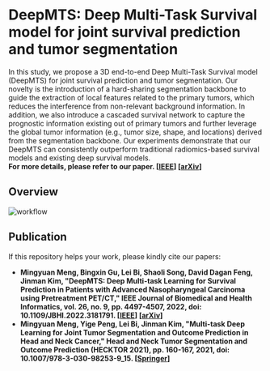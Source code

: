 # DeepMTS: Deep Multi-Task Survival model for joint survival prediction and tumor segmentation
In this study, we propose a 3D end-to-end Deep Multi-Task Survival model (DeepMTS) for joint survival prediction and tumor segmentation. Our novelty is the introduction of a hard-sharing segmentation backbone to guide the extraction of local features related to the primary tumors, which reduces the interference from non-relevant background information. In addition, we also introduce a cascaded survival network to capture the prognostic information existing out of primary tumors and further leverage the global tumor information (e.g., tumor size, shape, and locations) derived from the segmentation backbone. Our experiments demonstrate that our DeepMTS can consistently outperform traditional radiomics-based survival models and existing deep survival models.  
**For more details, please refer to our paper. [[IEEE](https://ieeexplore.ieee.org/document/9794806)] [[arXiv](https://arxiv.org/abs/2109.07711)]**

## Overview
![workflow](https://github.com/MungoMeng/Survival-DeepMTS/blob/master/Figure/Overview.png)

## Publication
If this repository helps your work, please kindly cite our papers:
* **Mingyuan Meng, Bingxin Gu, Lei Bi, Shaoli Song, David Dagan Feng, Jinman Kim, "DeepMTS: Deep Multi-task Learning for Survival Prediction in Patients with Advanced Nasopharyngeal Carcinoma using Pretreatment PET/CT," IEEE Journal of Biomedical and Health Informatics, vol. 26, no. 9, pp. 4497-4507, 2022, doi: 10.1109/JBHI.2022.3181791. [[IEEE](https://ieeexplore.ieee.org/document/9794806)] [[arXiv](https://arxiv.org/abs/2109.07711)]**
* **Mingyuan Meng, Yige Peng, Lei Bi, Jinman Kim, "Multi-task Deep Learning for Joint Tumor Segmentation and Outcome Prediction in Head and Neck Cancer," Head and Neck Tumor Segmentation and Outcome Prediction (HECKTOR 2021), pp. 160-167, 2021, doi: 10.1007/978-3-030-98253-9_15. [[Springer](https://link.springer.com/chapter/10.1007/978-3-030-98253-9_15)]**
